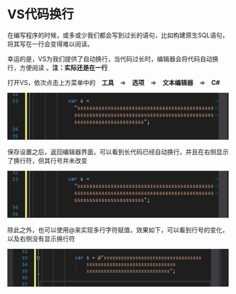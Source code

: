 # VS代码换行

在编写程序的时候，或多或少我们都会写到过长的语句，比如构建原生SQL语句，将其写在一行会变得难以阅读。

幸运的是，VS为我们提供了自动换行，当代码过长时，编辑器会将代码自动换行，方便阅读 。**注：实际还是在一行**

打开VS，依次点击上方菜单中的　**工具**　=>　**选项**　=>　**文本编辑器**　=>　**C#**

![](https://github.com/sbchong/sbchong.github.io/blob/master/_posts/pic/VS%E6%95%88%E6%9E%9C.png)

保存设置之后，返回编辑器界面，可以看到长代码已经自动换行，并且在右侧显示了换行符，但其行号并未改变

![image-20200421180909043](https://raw.githubusercontent.com/sbchong/sbchong.github.io/master/_posts/pic/VS%E6%95%88%E6%9E%9C.png)

除此之外，也可以使用@来实现多行字符赋值，效果如下，可以看到行号的变化，以及右侧没有显示换行符

![image-20200421181255261](https://github.com/sbchong/sbchong.github.io/blob/master/_posts/pic/%E6%8D%A2%E8%A1%8C.png)
